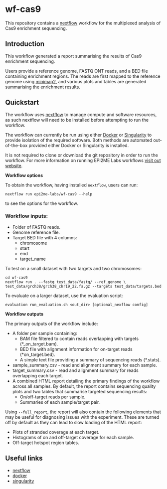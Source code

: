 # wf-cas9

This repository contains a [nextflow](https://www.nextflow.io/) workflow
for the multiplexed analysis of Cas9 enrichment sequencing. 
## Introduction
This workflow generated a report summarising the results of Cas9 enrichment sequencing.

Users provide a reference genome, FASTQ ONT reads, and a BED file containing enrichment regions.
The reads are first mapped to the reference genome using [minimap2](https://github.com/lh3/minimap2), and
various plots and tables are generated summarising the enrichment results.
## Quickstart

The workflow uses [nextflow](https://www.nextflow.io/) to manage compute and
software resources, as such nextflow will need to be installed before attempting
to run the workflow.

The workflow can currently be run using either
[Docker](https://www.docker.com/products/docker-desktop) or
[Singularity](https://docs.sylabs.io/guides/3.5/user-guide/introduction.html) to provide isolation of
the required software. Both methods are automated out-of-the-box provided
either Docker or Singularity is installed.

It is not required to clone or download the git repository in order to run the workflow.
For more information on running EPI2ME Labs workflows [visit out website](https://labs.epi2me.io/wfindex).

**Workflow options**

To obtain the workflow, having installed `nextflow`, users can run:

```
nextflow run epi2me-labs/wf-cas9 --help
```
to see the options for the workflow.

### Workflow inputs:
* Folder of FASTQ reads.
* Genome reference file.
* Target BED file with 4 columns:
  * chromosome
  * start
  * end
  * target_name


To test on a small dataset with two targets and two chromosomes:
```shell
cd wf-cas9
nextflow run . --fastq test_data/fastq/ --ref_genome \
test_data/grch38/grch38_chr19_22.fa.gz --targets test_data/targets.bed
```

To evaluate on a larger dataset, use the evaluation script:
```
evaluation run_evaluation.sh <out_dir> [optional_nexflow config]
```
**Workflow outputs**

The primary outputs of the workflow include:

* A folder per sample containing:
  * BAM file filtered to contain reads overlapping with targets (*_on_target.bam).
  * BED file with alignment information for on-target reads (*on_target.bed).
  * A simple text file providing a summary of sequencing reads (*.stats).
* sample_summary.csv - read and alignment summary for each sample.
* target_summary.csv - read and alignment summary for reads overlapping each target.
* A combined HTML report detailing the primary findings of the workflow across all samples.
By default, the report contains sequencing quality plots and two tables that summarise targeted sequencing results:
  * On/off-target reads per sample.
  * Summaries of each sample/target pair.

Using `--full_report`, the report will also contain the following elements that may be useful for
diagnosing issues with the experiment. These are turned off by default as they can lead to slow loading of the
HTML report:
* Plots of stranded coverage at each target.
* Histograms of on and off-target coverage for each sample.
* Off-target hotspot region tables.
## Useful links

* [nextflow](https://www.nextflow.io/)
* [docker](https://www.docker.com/products/docker-desktop)
* [singularity](https://docs.sylabs.io/guides/3.5/user-guide/introduction.html)
